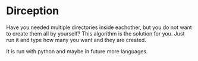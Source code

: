 # Dirception
Have you needed multiple directories inside eachother, but you do not want to create them all by yourself?
This algorithm is the solution for you.
Just run it and type how many you want and they are created.

It is run with python and maybe in future more languages.

